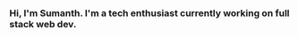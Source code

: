 ### Hi, I'm Sumanth. I'm a tech enthusiast currently working on full stack web dev. 

<!--
**sumanth-vs/sumanth-vs** is a ✨ _special_ ✨ repository because its `README.md` (this file) appears on your GitHub profile.

Here are some ideas to get you started:

- 🔭 I’m currently working on ...
- 🌱 I’m currently learning ...
- 👯 I’m looking to collaborate on ...
- 🤔 I’m looking for help with ...
- 💬 Ask me about ...
- 📫 How to reach me: LinkedIn - linkedin.com/in/sumanthvs
- 😄 Pronouns: ...
- ⚡ Fun fact: ...
-->

